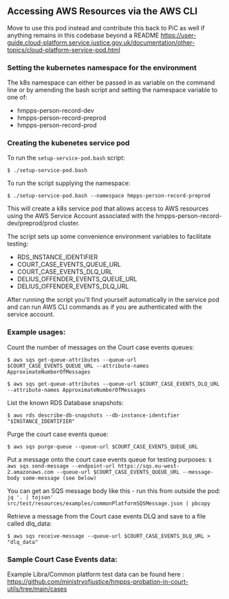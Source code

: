 
## Accessing AWS Resources via the AWS CLI

Move to use this pod instead and contribute this back to PiC as well if anything remains in this codebase beyond a README
https://user-guide.cloud-platform.service.justice.gov.uk/documentation/other-topics/cloud-platform-service-pod.html

### Setting the kubernetes namespace for the environment

The k8s namespace can either be passed in as variable on the command line or by amending the bash script and
setting the namespace variable to one of:

- hmpps-person-record-dev
- hmpps-person-record-preprod
- hmpps-person-record-prod 


### Creating the kubenetes service pod

To run the `setup-service-pod.bash` script:

`$ ./setup-service-pod.bash`

To run the script supplying the namespace:

`$ ./setup-service-pod.bash --namespace hmpps-person-record-preprod`


This will create a k8s service pod that allows access to AWS resources using the AWS Service Account
associated with the hmpps-person-record-dev/preprod/prod cluster.

The script sets up some convenience environment variables to facilitate testing:

- RDS_INSTANCE_IDENTIFIER
- COURT_CASE_EVENTS_QUEUE_URL
- COURT_CASE_EVENTS_DLQ_URL
- DELIUS_OFFENDER_EVENTS_QUEUE_URL
- DELIUS_OFFENDER_EVENTS_DLQ_URL
 
After running the script you'll find yourself automatically in the service pod and can run AWS CLI commands as if you are authenticated with the service account.


### Example usages:

Count the number of messages on the Court case events queues:

`$ aws sqs get-queue-attributes --queue-url $COURT_CASE_EVENTS_QUEUE_URL --attribute-names ApproximateNumberOfMessages`

`$ aws sqs get-queue-attributes --queue-url $COURT_CASE_EVENTS_DLQ_URL --attribute-names ApproximateNumberOfMessages`

List the known RDS Database snapshots:

`$ aws rds describe-db-snapshots --db-instance-identifier "$INSTANCE_IDENTIFIER"`

Purge the court case events queue:

`$ aws sqs purge-queue --queue-url $COURT_CASE_EVENTS_QUEUE_URL`

Put a message onto the court case events queue for testing purposes:
`
$ aws sqs send-message --endpoint-url https://sqs.eu-west-2.amazonaws.com --queue-url $COURT_CASE_EVENTS_QUEUE_URL --message-body some-message (see below)
`

You can get an SQS message body like this - run this from outside the pod:
```jq '. | tojson' src/test/resources/examples/commonPlatformSQSMessage.json | pbcopy```

Retrieve a message from the Court case events DLQ and save to a file called dlq_data:

`$ aws sqs receive-message --queue-url $COURT_CASE_EVENTS_DLQ_URL > "dlq_data"`


### Sample Court Case Events data:

Example Libra/Common platform test data can be found here : https://github.com/ministryofjustice/hmpps-probation-in-court-utils/tree/main/cases
